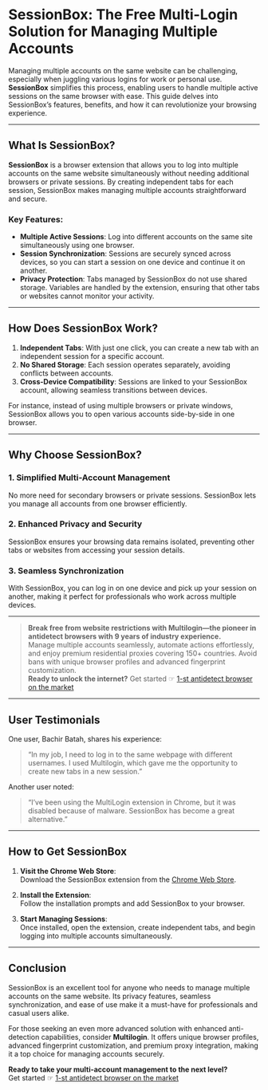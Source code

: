 # SessionBox: The Free Multi-Login Solution for Managing Multiple Accounts

Managing multiple accounts on the same website can be challenging, especially when juggling various logins for work or personal use. **SessionBox** simplifies this process, enabling users to handle multiple active sessions on the same browser with ease. This guide delves into SessionBox’s features, benefits, and how it can revolutionize your browsing experience.

---

## What Is SessionBox?

**SessionBox** is a browser extension that allows you to log into multiple accounts on the same website simultaneously without needing additional browsers or private sessions. By creating independent tabs for each session, SessionBox makes managing multiple accounts straightforward and secure.

### Key Features:
- **Multiple Active Sessions**: Log into different accounts on the same site simultaneously using one browser.  
- **Session Synchronization**: Sessions are securely synced across devices, so you can start a session on one device and continue it on another.  
- **Privacy Protection**: Tabs managed by SessionBox do not use shared storage. Variables are handled by the extension, ensuring that other tabs or websites cannot monitor your activity.  

---

## How Does SessionBox Work?

1. **Independent Tabs**: With just one click, you can create a new tab with an independent session for a specific account.  
2. **No Shared Storage**: Each session operates separately, avoiding conflicts between accounts.  
3. **Cross-Device Compatibility**: Sessions are linked to your SessionBox account, allowing seamless transitions between devices.  

For instance, instead of using multiple browsers or private windows, SessionBox allows you to open various accounts side-by-side in one browser.

---

## Why Choose SessionBox?

### 1. Simplified Multi-Account Management  
No more need for secondary browsers or private sessions. SessionBox lets you manage all accounts from one browser efficiently.  

### 2. Enhanced Privacy and Security  
SessionBox ensures your browsing data remains isolated, preventing other tabs or websites from accessing your session details.

### 3. Seamless Synchronization  
With SessionBox, you can log in on one device and pick up your session on another, making it perfect for professionals who work across multiple devices.

---

> **Break free from website restrictions with Multilogin—the pioneer in antidetect browsers with 9 years of industry experience.**  
Manage multiple accounts seamlessly, automate actions effortlessly, and enjoy premium residential proxies covering 150+ countries. Avoid bans with unique browser profiles and advanced fingerprint customization.  
**Ready to unlock the internet?** Get started ☞ [1-st antidetect browser on the market](https://bit.ly/multIlogin)

---

## User Testimonials

One user, Bachir Batah, shares his experience:  
> “In my job, I need to log in to the same webpage with different usernames. I used Multilogin, which gave me the opportunity to create new tabs in a new session.”

Another user noted:  
> “I’ve been using the MultiLogin extension in Chrome, but it was disabled because of malware. SessionBox has become a great alternative.”

---

## How to Get SessionBox

1. **Visit the Chrome Web Store**:  
   Download the SessionBox extension from the [Chrome Web Store](https://chromewebstore.google.com/detail/sessionbox-free-multi-log/megbklhjamjbcafknkgmokldgolkdfig).

2. **Install the Extension**:  
   Follow the installation prompts and add SessionBox to your browser.

3. **Start Managing Sessions**:  
   Once installed, open the extension, create independent tabs, and begin logging into multiple accounts simultaneously.

---

## Conclusion

SessionBox is an excellent tool for anyone who needs to manage multiple accounts on the same website. Its privacy features, seamless synchronization, and ease of use make it a must-have for professionals and casual users alike.

For those seeking an even more advanced solution with enhanced anti-detection capabilities, consider **Multilogin**. It offers unique browser profiles, advanced fingerprint customization, and premium proxy integration, making it a top choice for managing accounts securely.

**Ready to take your multi-account management to the next level?**  
Get started ☞ [1-st antidetect browser on the market](https://bit.ly/multIlogin)
